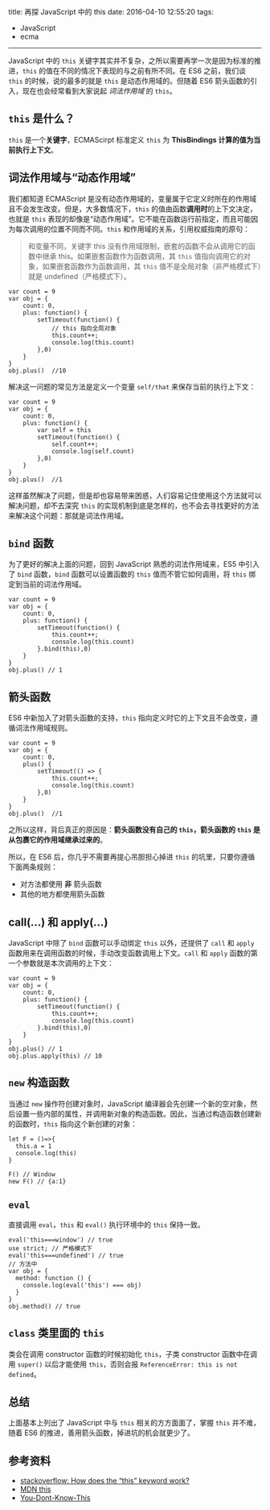 title: 再探 JavaScript 中的 this
date: 2016-04-10 12:55:20
tags:
- JavaScript
- ecma
---

JavaScript 中的 `this` 关键字其实并不复杂，之所以需要再学一次是因为标准的推进，`this` 的值在不同的情况下表现的与之前有所不同。在 ES6 之前，我们谈 `this` 的时候，说的最多的就是 `this` 是动态作用域的。但随着 ES6 箭头函数的引入，现在也会经常看到大家说起 *词法作用域* 的 `this`。

<!-- more -->

## `this` 是什么？

`this` 是一个**关键字**，ECMAScirpt 标准定义 `this` 为 **ThisBindings 计算的值为当前执行上下文**。

## 词法作用域与“动态作用域”

我们都知道 ECMAScript 是没有动态作用域的，变量属于它定义时所在的作用域且不会发生改变。但是，大多数情况下，`this` 的值由函数**调用时**的上下文决定，也就是 `this` 表现的却像是“动态作用域”。它不能在函数运行前指定，而且可能因为每次调用的位置不同而不同。`this` 和作用域的关系，引用权威指南的原句：

> 和变量不同，关键字 this 没有作用域限制，嵌套的函数不会从调用它的函数中继承 this。如果嵌套函数作为函数调用，其 `this` 值指向调用它的对象，如果嵌套函数作为函数调用，其 `this` 值不是全局对象（非严格模式下）就是 undefined（严格模式下）。

```
var count = 9
var obj = {
    count: 0,
    plus: function() {
        setTimeout(function() {
            // this 指向全局对象
            this.count++;
            console.log(this.count)
        },0)
    }
}
obj.plus()  //10
```
解决这一问题的常见方法是定义一个变量 `self/that` 来保存当前的执行上下文：

```
var count = 9
var obj = {
    count: 0,
    plus: function() {
        var self = this
        setTimeout(function() {
            self.count++;
            console.log(self.count)
        },0)
    }
}
obj.plus()  //1
```
这样虽然解决了问题，但是却也容易带来困惑，人们容易记住使用这个方法就可以解决问题，却不去深究 `this` 的实现机制到底是怎样的，也不会去寻找更好的方法来解决这个问题：那就是词法作用域。

## `bind` 函数

为了更好的解决上面的问题，回到 JavaScript 熟悉的词法作用域来，ES5 中引入了 `bind` 函数，`bind` 函数可以设置函数的 `this` 值而不管它如何调用，将 `this` 绑定到当前的词法作用域。

```
var count = 9
var obj = {
    count: 0,
    plus: function() {
        setTimeout(function() {
            this.count++;
            console.log(this.count)
        }.bind(this),0)
    }
}
obj.plus() // 1
```

## 箭头函数

ES6 中新加入了对箭头函数的支持，`this` 指向定义时它的上下文且不会改变，遵循词法作用域规则。

```
var count = 9
var obj = {
    count: 0,
    plus() {
        setTimeout(() => {
            this.count++;
            console.log(this.count)
        },0)
    }
}
obj.plus()  //1
```

之所以这样，背后真正的原因是：**箭头函数没有自己的 `this`，箭头函数的 `this` 是从包裹它的作用域继承过来的**。

所以，在 ES6 后，你几乎不需要再提心吊胆担心掉进 `this` 的坑里，只要你遵循下面两条规则：

- 对方法都使用 **非** 箭头函数
- 其他的地方都使用箭头函数

## call(...) 和 apply(...)

JavaScript 中除了 `bind` 函数可以手动绑定 `this` 以外，还提供了 `call` 和 `apply` 函数用来在调用函数的时候，手动改变函数调用上下文。`call` 和 `apply` 函数的第一个参数就是本次调用的上下文：

```
var count = 9
var obj = {
    count: 0,
    plus: function() {
        setTimeout(function() {
            this.count++;
            console.log(this.count)
        }.bind(this),0)
    }
}
obj.plus() // 1
obj.plus.apply(this) // 10
```

## `new` 构造函数

当通过 `new` 操作符创建对象时，JavaScript 编译器会先创建一个新的空对象，然后设置一些内部的属性，并调用新对象的构造函数。因此，当通过构造函数创建新的函数时，`this` 指向这个新创建的对象：

```
let F = ()=>{
  this.a = 1
  console.log(this)
}

F() // Window
new F() // {a:1}
```

## `eval`

直接调用 `eval`，`this` 和 `eval()` 执行环境中的 `this` 保持一致。

```
eval('this===window') // true
use strict; // 严格模式下
eval('this===undefined') // true
// 方法中
var obj = {  
  method: function () {
    console.log(eval('this') === obj)
  }
}
obj.method() // true
```

## `class` 类里面的 `this`

类会在调用 constructor 函数的时候初始化 `this`，子类 constructor 函数中在调用 `super()` 以后才能使用 `this`，否则会报 `ReferenceError: this is not defined`。

## 总结

上面基本上列出了 JavaScript 中与 `this` 相关的方方面面了，掌握 `this` 并不难，随着 ES6 的推进，善用箭头函数，掉进坑的机会就更少了。

## 参考资料

- [stackoverflow: How does the “this” keyword work?](http://stackoverflow.com/questions/3127429/how-does-the-this-keyword-work)
- [MDN this](https://developer.mozilla.org/en-US/docs/Web/JavaScript/Reference/Operators/this)
- [You-Dont-Know-This](https://github.com/getify/You-Dont-Know-JS/blob/master/scope%20&%20closures/apC.md)
